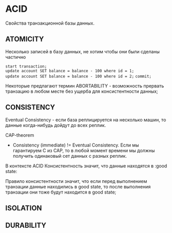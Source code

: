 # ACID
Свойства транзакционной базы данных. 

## ATOMICITY 
Несколько записей в базу данных, не хотим чтобы они были сделаны частично

`start transaction;`  
`update account SET balance = balance - 100 where id = 1;`  
`update account SET balance = balance - 100 where id = 2;`
`commit;`

Некоторые предлагают термин ABORTABILITY - возможность прервать транзацию в любом месте без ущерба для консистентности данных;

## CONSISTENCY
Eventual Consistency - если база реплицируется на несколько машин, то данные когда-нибудь дойдут до всех реплик.  

CAP-theorem 
* Consistency (immediate) != Eventual Consistency. Если мы гарантируем C из CAP, то в любой момент времени мы должны получить одинаковый сет данных с разных реплик.

В контексте ACID Консистентность значит, что данные находятся в :good state:  

Правило консистентности значит, что если перед выполнением транзации данные находились в good state, то после выполнения транзации они тоже будут находится в good state;


## ISOLATION

## DURABILITY